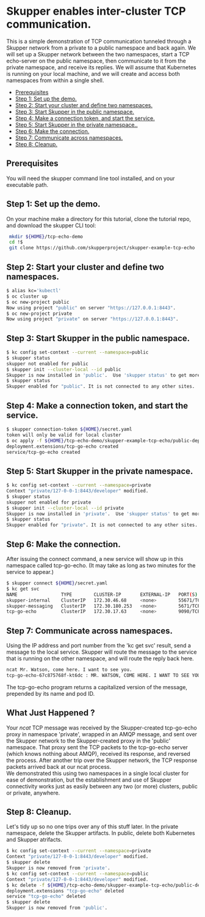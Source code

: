 # Skupper enables inter-cluster TCP communication.

This is a simple demonstration of TCP communication tunneled through a Skupper network from a private to a public namespace and back again. We will set up a Skupper network between the two namespaces, start a TCP echo-server on the public namespace, then communicate to it from the private namespace, and receive its replies. We will assume that Kubernetes is running on your local machine, and we will create and access both namespaces from within a single shell.

* [Prerequisites](#prereq)
* [Step 1: Set up the demo.](#step_1)
* [Step 2: Start your cluster and define two namespaces.](#step_2)
* [Step 3: Start Skupper in the public namespace.](#step_3)
* [Step 4: Make a connection token, and start the service.](#step_4)
* [Step 5: Start Skupper in the private namespace..](#step_5)
* [Step 6: Make the connection.](#step_6)
* [Step 7: Communicate across namespaces.](#step_7)
* [Step 8: Cleanup.](#step_8)

## Prerequisites  <a name="prereq"></a>

You will need the skupper command line tool installed, and on your executable path.



## Step 1: Set up the demo. <a name="step_1"></a>

On your machine make a directory for this tutorial, clone the tutorial repo, and download the skupper CLI tool:

   ```bash
    mkdir ${HOME}/tcp-echo-demo
    cd !$
    git clone https://github.com/skupperproject/skupper-example-tcp-echo
   ```



## Step 2: Start your cluster and define two namespaces.  <a name="step_2"></a>

   ```bash
   $ alias kc='kubectl'
   $ oc cluster up
   $ oc new-project public
   Now using project "public" on server "https://127.0.0.1:8443".
   $ oc new-project private
   Now using project "private" on server "https://127.0.0.1:8443".
   ```

## Step 3: Start Skupper in the public namespace.  <a name="step_3"></a>

   ```bash
   $ kc config set-context --current --namespace=public
   $ skupper status
   skupper not enabled for public
   $ skupper init --cluster-local --id public
   Skupper is now installed in 'public'.  Use 'skupper status' to get more information.
   $ skupper status
   Skupper enabled for "public". It is not connected to any other sites.
   ```

## Step 4: Make a connection token, and start the service. <a name="step_4"></a>

   ```bash
   $ skupper connection-token ${HOME}/secret.yaml
   token will only be valid for local cluster
   $ oc apply -f ${HOME}/tcp-echo-demo/skupper-example-tcp-echo/public-deployment-and-service.yaml
   deployment.extensions/tcp-go-echo created
   service/tcp-go-echo created

   ```

## Step 5: Start Skupper in the private namespace.  <a name="step_5"></a>

   ```bash
   $ kc config set-context --current --namespace=private
   Context "private/127-0-0-1:8443/developer" modified.
   $ skupper status
   skupper not enabled for private
   $ skupper init --cluster-local --id private
   Skupper is now installed in 'private'.  Use 'skupper status' to get more information.
   $ skupper status
   Skupper enabled for "private". It is not connected to any other sites.
   ```


## Step 6: Make the connection.  <a name="step_6"></a>

After issuing the connect command, a new service will show up in this namespace called tcp-go-echo. (It may take as long as two minutes for the service to appear.)

   ```bash
   $ skupper connect ${HOME}/secret.yaml
   $ kc get svc
   NAME                TYPE        CLUSTER-IP       EXTERNAL-IP   PORT(S)               AGE
   skupper-internal    ClusterIP   172.30.46.68     <none>        55671/TCP,45671/TCP   2m
   skupper-messaging   ClusterIP   172.30.180.253   <none>        5671/TCP              2m
   tcp-go-echo         ClusterIP   172.30.17.63     <none>        9090/TCP              38s
   ```


## Step 7: Communicate across namespaces.  <a name="step_7"></a>

Using the IP address and port number from the 'kc get svc' result, send a message to the local service. Skupper will route the message to the service that is running on the other namespace, and will route the reply back here.

   ```bash
   ncat Mr. Watson, come here. I want to see you.
   tcp-go-echo-67c875768f-kt6dc : MR. WATSON, COME HERE. I WANT TO SEE YOU.
   ```

The tcp-go-echo program returns a capitalized version of the message, prepended by its name and pod ID.


## What Just Happened ?

Your <i>ncat</i> TCP message was received by the Skupper-created tcp-go-echo proxy in namespace 'private', wrapped in an AMQP message, and sent over the Skupper network to the Skupper-created proxy in the 'public' namespace. That proxy sent the TCP packets to the tcp-go-echo server (which knows nothing about AMQP), received its response, and reversed the process. After another trip over the Skupper network, the TCP response packets arrived back at our ncat process.
<br/>
We demonstrated this using two namespaces in a single local cluster for ease of demonstration, but the establishment and use of Skupper connectivity works just as easily between any two (or more) clusters, public or private, anywhere.
<br/>


## Step 8: Cleanup. <a name="step_8"></a>

Let's tidy up so no one trips over any of this stuff later. In the private namespace, delete the Skupper artifacts. In public, delete both Kubernetes and Skupper atrifacts.

   ```bash
   $ kc config set-context --current --namespace=private
   Context "private/127-0-0-1:8443/developer" modified.
   $ skupper delete
   Skupper is now removed from 'private'.
   $ kc config set-context --current --namespace=public
   Context "private/127-0-0-1:8443/developer" modified.
   $ kc delete -f ${HOME}/tcp-echo-demo/skupper-example-tcp-echo/public-deployment-and-service.yaml
   deployment.extensions "tcp-go-echo" deleted
   service "tcp-go-echo" deleted
   $ skupper delete
   Skupper is now removed from 'public'.
   ```
<br/>
<br/>
